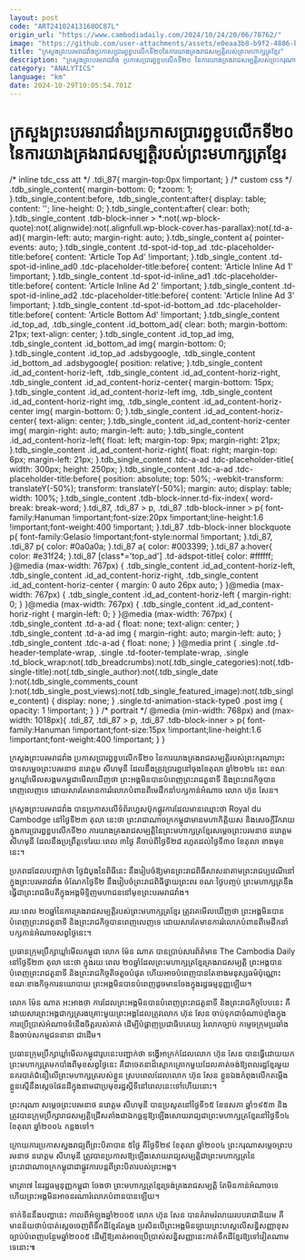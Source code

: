 ```yaml
---
layout: post
code: "ART24102413168OC87L"
origin_url: "https://www.cambodiadaily.com/2024/10/24/20/06/78762/"
image: "https://github.com/user-attachments/assets/e0eaa3b8-b9f2-4886-bf45-bc8bb9880d1c"
title: "ក្រសួង​ព្រះបរមរាជវាំង​ប្រកាស​ប្រារព្ធ​ខួប​លើក​ទី​២០​នៃ​ការ​យាង​គ្រង​រាជសម្បត្តិ​របស់​ព្រះមហាក្សត្រ​ខ្មែរ"
description: "ក្រសួង​ព្រះបរមរាជវាំង ប្រកាស​ប្រារព្ធ​ខួប​លើក​ទី​២០ នៃ​ការ​យាង​គ្រង​រាជសម្បត្តិ​របស់​ព្រះករុណា​ព្រះបាទ​សម្តេច​ព្រះ​បរមនាថ នរោត្តម សីហមុនី ដែល​នឹង​ត្រូវ​ប្រារព្ធ​នៅ​ចុង​ខែ​តុលា ឆ្នាំ​២០២៤ នេះ ខណៈ​អ្នក​ឃ្លាំមើល​សង្គម​កម្ពុជា​មើល​ឃើញ​ថា ព្រះអង្គ​មិន​បាន​បំពេញ​ព្រះរាជ​តួនាទី និង​ព្រះរាជកិច្ច​បាន​ពេញលេញ​ទេ ដោយសារតែ​មាន​ការ​រំលោភ​បំពាន​ពី​មេដឹកនាំ​បក្ស​កាន់​អំណាច លោក ហ៊ុន សែន។"
category: "ANALYTICS"
language: "km"
date: 2024-10-29T10:05:54.701Z
---
```


# ក្រសួង​ព្រះបរមរាជវាំង​ប្រកាស​ប្រារព្ធ​ខួប​លើក​ទី​២០​នៃ​ការ​យាង​គ្រង​រាជសម្បត្តិ​របស់​ព្រះមហាក្សត្រ​ខ្មែរ

/\* inline tdc\_css att \*/ .tdi\_87{ margin-top:0px !important; } /\* custom css \*/ .tdb\_single\_content{ margin-bottom: 0; \*zoom: 1; }.tdb\_single\_content:before, .tdb\_single\_content:after{ display: table; content: ''; line-height: 0; }.tdb\_single\_content:after{ clear: both; }.tdb\_single\_content .tdb-block-inner > \*:not(.wp-block-quote):not(.alignwide):not(.alignfull.wp-block-cover.has-parallax):not(.td-a-ad){ margin-left: auto; margin-right: auto; }.tdb\_single\_content a{ pointer-events: auto; }.tdb\_single\_content .td-spot-id-top\_ad .tdc-placeholder-title:before{ content: 'Article Top Ad' !important; }.tdb\_single\_content .td-spot-id-inline\_ad0 .tdc-placeholder-title:before{ content: 'Article Inline Ad 1' !important; }.tdb\_single\_content .td-spot-id-inline\_ad1 .tdc-placeholder-title:before{ content: 'Article Inline Ad 2' !important; }.tdb\_single\_content .td-spot-id-inline\_ad2 .tdc-placeholder-title:before{ content: 'Article Inline Ad 3' !important; }.tdb\_single\_content .td-spot-id-bottom\_ad .tdc-placeholder-title:before{ content: 'Article Bottom Ad' !important; }.tdb\_single\_content .id\_top\_ad, .tdb\_single\_content .id\_bottom\_ad{ clear: both; margin-bottom: 21px; text-align: center; }.tdb\_single\_content .id\_top\_ad img, .tdb\_single\_content .id\_bottom\_ad img{ margin-bottom: 0; }.tdb\_single\_content .id\_top\_ad .adsbygoogle, .tdb\_single\_content .id\_bottom\_ad .adsbygoogle{ position: relative; }.tdb\_single\_content .id\_ad\_content-horiz-left, .tdb\_single\_content .id\_ad\_content-horiz-right, .tdb\_single\_content .id\_ad\_content-horiz-center{ margin-bottom: 15px; }.tdb\_single\_content .id\_ad\_content-horiz-left img, .tdb\_single\_content .id\_ad\_content-horiz-right img, .tdb\_single\_content .id\_ad\_content-horiz-center img{ margin-bottom: 0; }.tdb\_single\_content .id\_ad\_content-horiz-center{ text-align: center; }.tdb\_single\_content .id\_ad\_content-horiz-center img{ margin-right: auto; margin-left: auto; }.tdb\_single\_content .id\_ad\_content-horiz-left{ float: left; margin-top: 9px; margin-right: 21px; }.tdb\_single\_content .id\_ad\_content-horiz-right{ float: right; margin-top: 6px; margin-left: 21px; }.tdb\_single\_content .tdc-a-ad .tdc-placeholder-title{ width: 300px; height: 250px; }.tdb\_single\_content .tdc-a-ad .tdc-placeholder-title:before{ position: absolute; top: 50%; -webkit-transform: translateY(-50%); transform: translateY(-50%); margin: auto; display: table; width: 100%; }.tdb\_single\_content .tdb-block-inner.td-fix-index{ word-break: break-word; }.tdi\_87, .tdi\_87 > p, .tdi\_87 .tdb-block-inner > p{ font-family:Hanuman !important;font-size:20px !important;line-height:1.6 !important;font-weight:400 !important; }.tdi\_87 .tdb-block-inner blockquote p{ font-family:Gelasio !important;font-style:normal !important; }.tdi\_87, .tdi\_87 p{ color: #0a0a0a; }.tdi\_87 a{ color: #003399; }.tdi\_87 a:hover{ color: #e31f24; }.tdi\_87 \[class\*='top\_ad'\] .td-adspot-title{ color: #ffffff; }@media (max-width: 767px) { .tdb\_single\_content .id\_ad\_content-horiz-left, .tdb\_single\_content .id\_ad\_content-horiz-right, .tdb\_single\_content .id\_ad\_content-horiz-center { margin: 0 auto 26px auto; } }@media (max-width: 767px) { .tdb\_single\_content .id\_ad\_content-horiz-left { margin-right: 0; } }@media (max-width: 767px) { .tdb\_single\_content .id\_ad\_content-horiz-right { margin-left: 0; } }@media (max-width: 767px) { .tdb\_single\_content .td-a-ad { float: none; text-align: center; } .tdb\_single\_content .td-a-ad img { margin-right: auto; margin-left: auto; } .tdb\_single\_content .tdc-a-ad { float: none; } }@media print { .single .td-header-template-wrap, .single .td-footer-template-wrap, .single .td\_block\_wrap:not(.tdb\_breadcrumbs):not(.tdb\_single\_categories):not(.tdb-single-title):not(.tdb\_single\_author):not(.tdb\_single\_date ):not(.tdb\_single\_comments\_count ):not(.tdb\_single\_post\_views):not(.tdb\_single\_featured\_image):not(.tdb\_single\_content) { display: none; } .single.td-animation-stack-type0 .post img { opacity: 1 !important; } } /\* portrait \*/ @media (min-width: 768px) and (max-width: 1018px){ .tdi\_87, .tdi\_87 > p, .tdi\_87 .tdb-block-inner > p{ font-family:Hanuman !important;font-size:15px !important;line-height:1.6 !important;font-weight:400 !important; } }

ក្រសួង​ព្រះបរមរាជវាំង ប្រកាស​ប្រារព្ធ​ខួប​លើក​ទី​២០ នៃ​ការ​យាង​គ្រង​រាជសម្បត្តិ​របស់​ព្រះករុណា​ព្រះបាទ​សម្តេច​ព្រះ​បរមនាថ នរោត្តម សីហមុនី ដែល​នឹង​ត្រូវ​ប្រារព្ធ​នៅ​ចុង​ខែ​តុលា ឆ្នាំ​២០២៤ នេះ ខណៈ​អ្នក​ឃ្លាំមើល​សង្គម​កម្ពុជា​មើល​ឃើញ​ថា ព្រះអង្គ​មិន​បាន​បំពេញ​ព្រះរាជ​តួនាទី និង​ព្រះរាជកិច្ច​បាន​ពេញលេញ​ទេ ដោយសារតែ​មាន​ការ​រំលោភ​បំពាន​ពី​មេដឹកនាំ​បក្ស​កាន់​អំណាច លោក ហ៊ុន សែន។

ក្រសួង​ព្រះបរមរាជវាំង បាន​ប្រកាស​លើ​ទំព័រ​ហ្វេសប៊ុក​ផ្លូវការ​ដែល​មាន​ឈ្មោះ​ថា Royal du Cambodge នៅ​ថ្ងៃទី​២៣ តុលា នេះ​ថា ព្រះរាជាណាចក្រ​កម្ពុជា​មាន​មហា​កិត្តិយស និង​សេចក្តី​រីករាយ​ក្នុង​ការ​ប្រារព្ធ​ខួប​លើក​ទី​២០ ការ​យាង​គ្រង​រាជសម្បត្តិ​នៃ​ព្រះមហាក្សត្រ​ខ្មែរ​សម្តេច​ព្រះ​បរមនាថ នរោត្តម សីហមុនី ដែល​នឹង​ប្រព្រឹត្ត​ទៅ​រយៈពេល ៣​ថ្ងៃ គឺ​ចាប់ពី​ថ្ងៃទី​២៨ រហូត​ដល់​ថ្ងៃទី​៣០ ខែ​តុលា ខាងមុខ​នេះ។

ប្រភព​ដដែល​បញ្ជាក់​ថា ថ្ងៃ​ដំបូង​នៃ​ពិធី​នេះ នឹង​រៀបចំ​ឱ្យ​មាន​ព្រះរាជ​ពិធី​សាសនា​តាម​ព្រះ​រាជប្បវេណី​នៅ​ក្នុង​ព្រះបរមរាជវាំង ចំណែក​ថ្ងៃទី​២ នឹង​រៀបចំ​ព្រះ​រាជពិធី​ថ្វាយ​ព្រះពរ ខណៈ​ថ្ងៃ​បញ្ចប់ ព្រះមហាក្សត្រ​នឹង​ធ្វើ​ជា​ព្រះរាជ​ធិបតី​ក្នុង​អង្គ​មិទ្ទិញ​មហាជន​នៅ​មុខ​ព្រះបរមរាជវាំង។

រយៈពេល ២០​ឆ្នាំ​នៃ​ការ​គ្រង​រាជសម្បត្តិ​របស់​ព្រះមហាក្សត្រ​ខ្មែរ ត្រូវ​គេ​មើល​ឃើញ​ថា ព្រះអង្គ​មិន​បាន​បំពេញ​ព្រះរាជ​តួនាទី និង​ព្រះរាជកិច្ច​បាន​ពេញលេញ​ទេ ដោយសារតែ​មាន​ការ​រំលោភ​បំពាន​ពី​មេដឹកនាំ​បក្ស​កាន់​អំណាច​សព្វថ្ងៃ​នេះ។

ប្រធាន​ក្រុមប្រឹក្សា​ឃ្លាំមើល​កម្ពុជា លោក ម៉ែន ណាត បាន​ប្រាប់​សារព័ត៌មាន The Cambodia Daily នៅ​ថ្ងៃទី​២៣ តុលា នេះ​ថា ក្នុង​រយៈពេល ២០​ឆ្នាំ​ដែល​ព្រះមហាក្សត្រ​ខ្មែរ​គ្រង​រាជសម្បត្តិ ព្រះអង្គ​បាន​បំពេញ​ព្រះរាជ​តួនាទី និង​ព្រះរាជកិច្ច​តិចតួច​បំផុត ហើយ​អាច​បំពេញ​បាន​តែ​ខាង​មនុស្សធម៌​ប៉ុណ្ណោះ ខណៈ​ខាង​កិច្ចការ​នយោបាយ ព្រះអង្គ​មិន​បាន​បំពេញ​ដូច​មាន​ចែង​ក្នុង​រដ្ឋធម្មនុញ្ញ​ឡើយ។

លោក ម៉ែន ណាត អះអាង​ថា ការ​ដែល​ព្រះអង្គ​មិន​បាន​បំពេញ​ព្រះរាជ​តួនាទី និង​ព្រះរាជកិច្ច​បែប​នេះ គឺ​ដោយសារ​ព្រះអង្គ​ជា​ក្សត្រ​រងគ្រោះ​មួយ​ព្រះអង្គ​ដែល​ត្រូវ​លោក ហ៊ុន សែន ចាប់​ទុក​ជា​ចំណាប់ខ្មាំង​ក្នុង​ការ​ប្រើប្រាស់​អំណាច​ទំនើង​ចិត្ត​របស់​គាត់ ដើម្បី​បំផ្លាញ​ប្រជាធិបតេយ្យ រំលោភ​ច្បាប់ កម្ទេច​ក្រុម​ប្រឆាំង និង​ចាប់​សកម្មជន​នានា ជាដើម។

ប្រធាន​ក្រុមប្រឹក្សា​ឃ្លាំមើល​កម្ពុជា​រូប​នេះ​បញ្ជាក់​ថា ទង្វើ​អាក្រក់​ដែល​លោក ហ៊ុន សែន បាន​ធ្វើ​ដោយ​យក​ព្រះមហាក្សត្រ​មក​បាំង​ពី​មុខ​សព្វថ្ងៃ​នេះ គឺជា​ចេតនា​ដ៏​ស្មោកគ្រោក​មួយ​ដែល​គាត់​ចង់​ឱ្យ​ពលរដ្ឋ​ខ្មែរ​មួយ​នគរ​បាត់​ជំនឿ​លើ​ព្រះមហាក្សត្រ​របស់​ខ្លួន ស្រប​ពេល​ដែល​លោក ហ៊ុន សែន ខ្លួនឯង​កំពុង​លើក​តម្កើង​ខ្លួន​ស្មើ​នឹង​ស្តេច​ផែនដី​ក្នុង​នាម​ជា​ប្រមុខរដ្ឋ​ស្តីទី​នៅ​ពេលនេះ​ទៅ​ហើយ​នោះ។

ព្រះករុណា សម្តេច​ព្រះ​បរមនាថ នរោត្តម សីហមុនី បាន​ប្រសូត​នៅ​ថ្ងៃទី​១៥ ខែ​ឧសភា ឆ្នាំ​១៩៥៣ និង​ត្រូវ​បាន​ក្រុមប្រឹក្សា​រាជសម្បត្តិ​ជ្រើស​តាំង​ជា​ឯកច្ឆន្ទ​ឱ្យ​ឡើង​សោយរាជ្យ​ជា​ព្រះមហាក្សត្រ​ខ្មែរ​នៅ​ថ្ងៃទី​១៤ ខែ​តុលា ឆ្នាំ​២០០៤ កន្លង​ទៅ។

ក្រោយ​ការ​ប្រកាស​ស្នង​រាជ្យ​ពី​ព្រះបិតា​បាន ៥​ថ្ងៃ គឺ​ថ្ងៃទី​២៩ ខែ​តុលា ឆ្នាំ​២០០៤ ព្រះករុណា​សម្តេច​ព្រះ​បរមនាថ នរោត្តម សីហមុនី ត្រូវ​បាន​ប្រកាស​ឱ្យ​ឡើង​សោយរាជ្យ​សម្បត្តិ​ជា​ព្រះមហាក្សត្រ​នៃ​ព្រះរាជាណាចក្រ​កម្ពុជា​ជា​ផ្លូវការ​បន្ត​ពី​ព្រះបិតា​របស់​ព្រះអង្គ។

មាត្រា​៧ នៃ​រដ្ឋធម្មនុញ្ញ​កម្ពុជា ចែង​ថា ព្រះមហាក្សត្រ​ខ្មែរ​ទ្រង់​គ្រង​រាជសម្បត្តិ តែ​មិន​កាន់​អំណាច​ទេ ហើយ​ព្រះអង្គ​មិន​អាច​នរណា​រំលោភ​បំពាន​បាន​ឡើយ។

ទាក់ទិន​នឹង​បញ្ហា​នេះ កាលពី​អំឡុង​ឆ្នាំ​២០០៥ លោក ហ៊ុន សែន បាន​គំរាម​រំលាយ​របប​រាជា​និយម គឺ​មាន​ន័យ​ថា​បំបាត់​ស្តេច​ចេញពី​ទឹកដី​ខ្មែរ​តែម្តង ប្រសិនបើ​ព្រះអង្គ​មិន​ឡាយព្រះហស្ត​លើ​សន្ធិសញ្ញា​ខុស​ច្បាប់​បំពេញ​បន្ថែម​ឆ្នាំ​២០០៥ ដើម្បី​ឱ្យ​គាត់​អាច​ប្រើប្រាស់​សន្ធិសញ្ញា​នេះ​កាត់​ទឹកដី​ខ្មែរ​ឱ្យ​ទៅ​វៀតណាម ទេ​នោះ៕